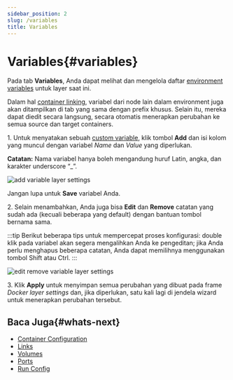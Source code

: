 ```yaml
---
sidebar_position: 2
slug: /variables
title: Variables
---
```


# Variables{#variables}

Pada tab **Variables**, Anda dapat melihat dan mengelola daftar [environment variables](<https://docs.dewacloud.com/docs/environment-variables/>) untuk layer saat ini.

Dalam hal [container linking](<https://docs.dewacloud.com/docs/container-links/>), variabel dari node lain dalam environment juga akan ditampilkan di tab yang sama dengan prefix khusus. Selain itu, mereka dapat diedit secara langsung, secara otomatis menerapkan perubahan ke semua source dan target containers.

1\. Untuk menyatakan sebuah [custom variable](<https://docs.dewacloud.com/docs/custom-environment-variables/>), klik tombol **Add** dan isi kolom yang muncul dengan variabel _Name_ dan _Value_ yang diperlukan.

**Catatan:** Nama variabel hanya boleh mengandung huruf Latin, angka, dan karakter underscore “_”.

![add variable layer settings](#)

Jangan lupa untuk **Save** variabel Anda.

2\. Selain menambahkan, Anda juga bisa **Edit** dan **Remove** catatan yang sudah ada (kecuali beberapa yang default) dengan bantuan tombol bernama sama.

:::tip 
Berikut beberapa tips untuk mempercepat proses konfigurasi: double klik pada variabel akan segera mengalihkan Anda ke pengeditan; jika Anda perlu menghapus beberapa catatan, Anda dapat memilihnya menggunakan tombol Shift atau Ctrl.
:::

![edit remove variable layer settings](#)

3\. Klik **Apply** untuk menyimpan semua perubahan yang dibuat pada frame _Docker layer settings_ dan, jika diperlukan, satu kali lagi di jendela wizard untuk menerapkan perubahan tersebut.

## Baca Juga{#whats-next}

  * [Container Configuration](<https://docs.dewacloud.com/docs/container-configuration/>)
  * [Links](<https://docs.dewacloud.com/docs/container-links/>)
  * [Volumes](<https://docs.dewacloud.com/docs/container-volumes/>)
  * [Ports](<https://docs.dewacloud.com/docs/container-ports/>)
  * [Run Config](<https://docs.dewacloud.com/docs/container-run-configuration/>)